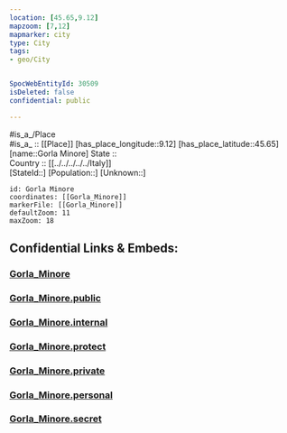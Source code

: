 ```yaml
---
location: [45.65,9.12] 
mapzoom: [7,12] 
mapmarker: city 
type: City
tags:
- geo/City


SpocWebEntityId: 30509
isDeleted: false
confidential: public

---
```

#is_a_/Place  
#is_a_ :: [[Place]] 
[has_place_longitude::9.12] 
[has_place_latitude::45.65] 
[name::Gorla Minore] 
State ::  
Country :: [[../../../../../Italy]]  
[StateId::] 
[Population::] 
[Unknown::] 


```leaflet
id: Gorla Minore
coordinates: [[Gorla_Minore]] 
markerFile: [[Gorla_Minore]] 
defaultZoom: 11 
maxZoom: 18
```


## Confidential Links & Embeds: 

### [Gorla_Minore](/_Standards/Earth/Continent/Europe/Europe~South/Italy/regions~Italy/Lombardy/Monza_e_Brianza/City/Gorla_Minore.md) 

### [Gorla_Minore.public](/_public/Earth/Continent/Europe/Europe~South/Italy/regions~Italy/Lombardy/Monza_e_Brianza/City/Gorla_Minore.public.md) 

### [Gorla_Minore.internal](/_internal/Earth/Continent/Europe/Europe~South/Italy/regions~Italy/Lombardy/Monza_e_Brianza/City/Gorla_Minore.internal.md) 

### [Gorla_Minore.protect](/_protect/Earth/Continent/Europe/Europe~South/Italy/regions~Italy/Lombardy/Monza_e_Brianza/City/Gorla_Minore.protect.md) 

### [Gorla_Minore.private](/_private/Earth/Continent/Europe/Europe~South/Italy/regions~Italy/Lombardy/Monza_e_Brianza/City/Gorla_Minore.private.md) 

### [Gorla_Minore.personal](/_personal/Earth/Continent/Europe/Europe~South/Italy/regions~Italy/Lombardy/Monza_e_Brianza/City/Gorla_Minore.personal.md) 

### [Gorla_Minore.secret](/_secret/Earth/Continent/Europe/Europe~South/Italy/regions~Italy/Lombardy/Monza_e_Brianza/City/Gorla_Minore.secret.md)

